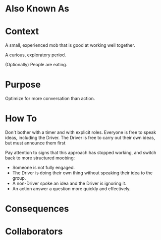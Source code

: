 # Also Known As

# Context

A small, experienced mob that is good at working well together.

A curious, exploratory period.

(Optionally) People are eating.

# Purpose

Optimize for more conversation than action.

# How To

Don't bother with a timer and with explicit roles. Everyone is free to speak ideas, including the Driver. The Driver is free to carry out their own ideas, but must announce them first

Pay attention to signs that this approach has stopped working, and switch back to more structured moobing:

- Someone is not fully engaged.
- The Driver is doing their own thing without speaking their idea to the group.
- A non-Driver spoke an idea and the Driver is ignoring it.
- An action answer a question more quickly and effectively.

# Consequences

# Collaborators